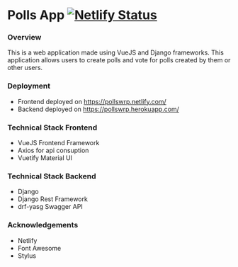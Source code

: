 # Polls App [![Netlify Status](https://api.netlify.com/api/v1/badges/88e6d7d0-22a5-4d50-9fec-61a4fab5a041/deploy-status)](https://app.netlify.com/sites/pollswrp/deploys)
### Overview
This is a web application made using VueJS and Django frameworks. This application allows users to create polls and vote for polls created by them or other users.
### Deployment
- Frontend deployed on https://pollswrp.netlify.com/
- Backend deployed on https://pollswrp.herokuapp.com/
### Technical Stack Frontend
- VueJS Frontend Framework
- Axios for api consuption
- Vuetify Material UI
### Technical Stack Backend
- Django
- Django Rest Framework
- drf-yasg Swagger API
### Acknowledgements
- Netlify
- Font Awesome
- Stylus


